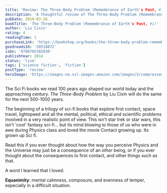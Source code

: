 ```yaml
---
title: 'Review: The Three-Body Problem (Remembrance of Earth's Past, #1)'
description: 'A thoughtful review of The Three-Body Problem (Remembrance of Earth's Past, #1) by Liu Cixin'
pubDate: 2019-03-26
bookTitle: 'The Three-Body Problem (Remembrance of Earth's Past, #1)'
author: 'Liu Cixin'
rating: 4
readingTime: 1
purchaseLink: 'https://bookshop.org/books/the-three-body-problem-remembrance-of-earths-past-1/'
goodreadsId: '20518872'
isbn: '9780765382030'
publishYear: 2014
status: 'live'
tags: ['science fiction', 'fiction']
postType: 'review'
heroImage: 'https://images-na.ssl-images-amazon.com/images/S/compressed.photo.goodreads.com/books/1415428227i/20518872.jpg'
---
```


The Sci Fi books we read 100 years ago shaped our world today and the approaching century. *The Three-Body Problem* by Liu Cixin will do the same for the next 500-1000 years. 

The beginning of a trilogy of sci-fi books that explore first contact, space travel, lightspeed and all the mental, political, ethical and scientific problems involved in a very realistic point of view. This isn't star trek or star wars, this isn't 'cool' fantasy sci-fi... but its mind blowing to those of us who were in awe during Physics class and loved the movie Contact growing up. Its grown up Sci fi. 

Read this if you ever thought about how the way you perceive Physics and the Universe may just be a consequence of an *other* being, or if you ever thought about the consequences to first contact, and other things such as that.

A word I learned that I loved:

**Equanimity**: mental calmness, composure, and evenness of temper, especially in a difficult situation.